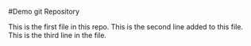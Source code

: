 #Demo git Repository

This is the first file in this repo.
This is the second line added to this file.
This is the third line in the file.

